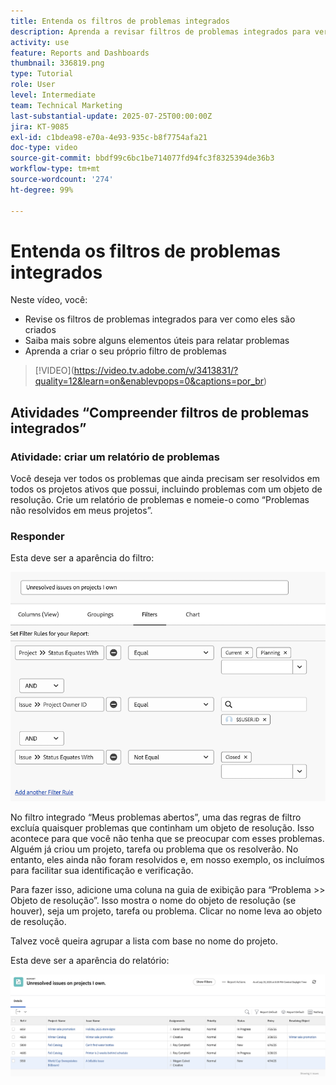 ```yaml
---
title: Entenda os filtros de problemas integrados
description: Aprenda a revisar filtros de problemas integrados para ver como eles são criados e crie seu próprio filtro de problemas no Workfront.
activity: use
feature: Reports and Dashboards
thumbnail: 336819.png
type: Tutorial
role: User
level: Intermediate
team: Technical Marketing
last-substantial-update: 2025-07-25T00:00:00Z
jira: KT-9085
exl-id: c1bdea98-e70a-4e93-935c-b8f7754afa21
doc-type: video
source-git-commit: bbdf99c6bc1be714077fd94fc3f8325394de36b3
workflow-type: tm+mt
source-wordcount: '274'
ht-degree: 99%

---
```


# Entenda os filtros de problemas integrados

Neste vídeo, você:

* Revise os filtros de problemas integrados para ver como eles são criados
* Saiba mais sobre alguns elementos úteis para relatar problemas
* Aprenda a criar o seu próprio filtro de problemas

>[!VIDEO]&#x200B;(https://video.tv.adobe.com/v/3413831/?quality=12&learn=on&enablevpops=0&captions=por_br)


## Atividades “Compreender filtros de problemas integrados”


### Atividade: criar um relatório de problemas

Você deseja ver todos os problemas que ainda precisam ser resolvidos em todos os projetos ativos que possui, incluindo problemas com um objeto de resolução. Crie um relatório de problemas e nomeie-o como “Problemas não resolvidos em meus projetos”.

### Responder

Esta deve ser a aparência do filtro:

![Uma imagem da tela de criação de filtros de problemas](assets/opening-built-in-issue-filters-1.png)

No filtro integrado “Meus problemas abertos”, uma das regras de filtro excluía quaisquer problemas que continham um objeto de resolução. Isso acontece para que você não tenha que se preocupar com esses problemas. Alguém já criou um projeto, tarefa ou problema que os resolverão. No entanto, eles ainda não foram resolvidos e, em nosso exemplo, os incluímos para facilitar sua identificação e verificação.

Para fazer isso, adicione uma coluna na guia de exibição para “Problema >> Objeto de resolução”. Isso mostra o nome do objeto de resolução (se houver), seja um projeto, tarefa ou problema. Clicar no nome leva ao objeto de resolução.

Talvez você queira agrupar a lista com base no nome do projeto.

Esta deve ser a aparência do relatório:

![Uma imagem de um relatório de problemas](assets/opening-built-in-issue-filters-2.png)
